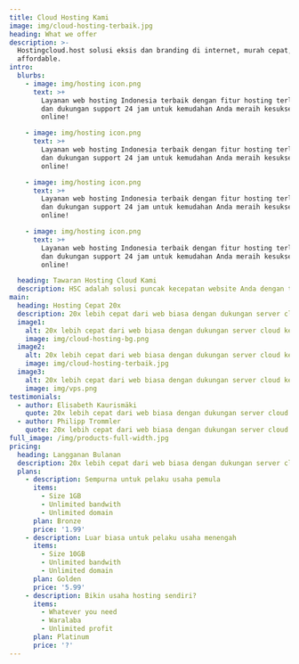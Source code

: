 ```yaml
---
title: Cloud Hosting Kami
image: img/cloud-hosting-terbaik.jpg
heading: What we offer
description: >-
  Hostingcloud.host solusi eksis dan branding di internet, murah cepat,
  affordable.
intro:
  blurbs:
    - image: img/hosting icon.png
      text: >+
        Layanan web hosting Indonesia terbaik dengan fitur hosting terlengkap
        dan dukungan support 24 jam untuk kemudahan Anda meraih kesuksesan
        online!

    - image: img/hosting icon.png
      text: >+
        Layanan web hosting Indonesia terbaik dengan fitur hosting terlengkap
        dan dukungan support 24 jam untuk kemudahan Anda meraih kesuksesan
        online!

    - image: img/hosting icon.png
      text: >+
        Layanan web hosting Indonesia terbaik dengan fitur hosting terlengkap
        dan dukungan support 24 jam untuk kemudahan Anda meraih kesuksesan
        online!

    - image: img/hosting icon.png
      text: >+
        Layanan web hosting Indonesia terbaik dengan fitur hosting terlengkap
        dan dukungan support 24 jam untuk kemudahan Anda meraih kesuksesan
        online!

  heading: Tawaran Hosting Cloud Kami
  description: HSC adalah solusi puncak kecepatan website Anda dengan teknologi terkini.
main:
  heading: Hosting Cepat 20x
  description: 20x lebih cepat dari web biasa dengan dukungan server cloud kelas dunia.
  image1:
    alt: 20x lebih cepat dari web biasa dengan dukungan server cloud kelas dunia.
    image: img/cloud-hosting-bg.png
  image2:
    alt: 20x lebih cepat dari web biasa dengan dukungan server cloud kelas dunia.
    image: img/cloud-hosting-terbaik.jpg
  image3:
    alt: 20x lebih cepat dari web biasa dengan dukungan server cloud kelas dunia.
    image: img/vps.png
testimonials:
  - author: Elisabeth Kaurismäki
    quote: 20x lebih cepat dari web biasa dengan dukungan server cloud kelas dunia.
  - author: Philipp Trommler
    quote: 20x lebih cepat dari web biasa dengan dukungan server cloud kelas dunia.
full_image: /img/products-full-width.jpg
pricing:
  heading: Langganan Bulanan
  description: 20x lebih cepat dari web biasa dengan dukungan server cloud kelas dunia.
  plans:
    - description: Sempurna untuk pelaku usaha pemula
      items:
        - Size 1GB
        - Unlimited bandwith
        - Unlimited domain
      plan: Bronze
      price: '1.99'
    - description: Luar biasa untuk pelaku usaha menengah
      items:
        - Size 10GB
        - Unlimited bandwith
        - Unlimited domain
      plan: Golden
      price: '5.99'
    - description: Bikin usaha hosting sendiri?
      items:
        - Whatever you need
        - Waralaba
        - Unlimited profit
      plan: Platinum
      price: '?'
---
```


